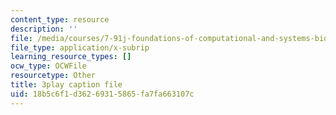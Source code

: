 ```yaml
---
content_type: resource
description: ''
file: /media/courses/7-91j-foundations-of-computational-and-systems-biology-spring-2014/18b5c6f1d36269315865fa7fa663107c_P3ORBMon8aw.srt
file_type: application/x-subrip
learning_resource_types: []
ocw_type: OCWFile
resourcetype: Other
title: 3play caption file
uid: 18b5c6f1-d362-6931-5865-fa7fa663107c
---
```

